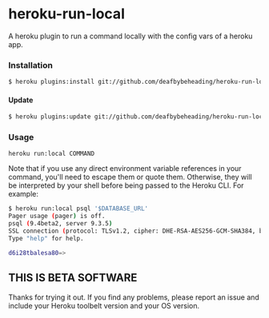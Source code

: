 # heroku-run-local

A heroku plugin to run a command locally with the config vars of a
heroku app.

### Installation

```bash
$ heroku plugins:install git://github.com/deafbybeheading/heroku-run-local.git
```

#### Update

```bash
$ heroku plugins:update git://github.com/deafbybeheading/heroku-run-local.git
```

### Usage

`heroku run:local COMMAND`

Note that if you use any direct environment variable references in your command,
you'll need to escape them or quote them. Otherwise, they will be interpreted by
your shell before being passed to the Heroku CLI. For example:

```bash
$ heroku run:local psql '$DATABASE_URL'
Pager usage (pager) is off.
psql (9.4beta2, server 9.3.5)
SSL connection (protocol: TLSv1.2, cipher: DHE-RSA-AES256-GCM-SHA384, bits: 256, compression: off)
Type "help" for help.

d6i28tbalesa80=>
```

## THIS IS BETA SOFTWARE

Thanks for trying it out. If you find any problems, please report an
issue and include your Heroku toolbelt version and your OS version.
